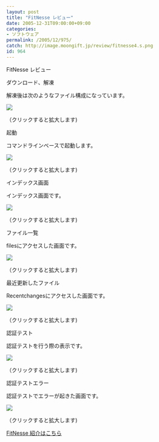 ```yaml
---
layout: post
title: "FitNesse レビュー"
date: 2005-12-31T09:00:00+09:00
categories:
- ソフトウェア
permalink: /2005/12/975/
catch: http://image.moongift.jp/review/fitnesse4.s.png
id: 964
---
```

FitNesse レビュー  
<!--more-->

ダウンロード、解凍

  

解凍後は次のようなファイル構成になっています。

  

[![](http://image.moongift.jp/review/fitnesse1.s.png)](http://image.moongift.jp/review/fitnesse1.png)  
  
（クリックすると拡大します)

  

起動

  

コマンドラインベースで起動します。

  

[![](http://image.moongift.jp/review/fitnesse2.s.png)](http://image.moongift.jp/review/fitnesse2.png)  
  
（クリックすると拡大します)

  

インデックス画面

  

インデックス画面です。

  

[![](http://image.moongift.jp/review/fitnesse3.s.png)](http://image.moongift.jp/review/fitnesse3.png)  
  
（クリックすると拡大します)

  

ファイル一覧

  

filesにアクセスした画面です。

  

[![](http://image.moongift.jp/review/fitnesse4.s.png)](http://image.moongift.jp/review/fitnesse4.png)  
  
（クリックすると拡大します)

  

最近更新したファイル

  

Recentchangesにアクセスした画面です。

  

[![](http://image.moongift.jp/review/fitnesse5.s.png)](http://image.moongift.jp/review/fitnesse5.png)  
  
（クリックすると拡大します)

  

認証テスト

  

認証テストを行う際の表示です。

  

[![](http://image.moongift.jp/review/fitnesse6.s.png)](http://image.moongift.jp/review/fitnesse6.png)  
  
（クリックすると拡大します)

  

認証テストエラー

  

認証テストでエラーが起きた画面です。

  

[![](http://image.moongift.jp/review/fitnesse7.s.png)](http://image.moongift.jp/review/fitnesse7.png)  
  
（クリックすると拡大します)

  

[FitNesse 紹介はこちら](http://oss.moongift.jp/intro/i-943.html)

